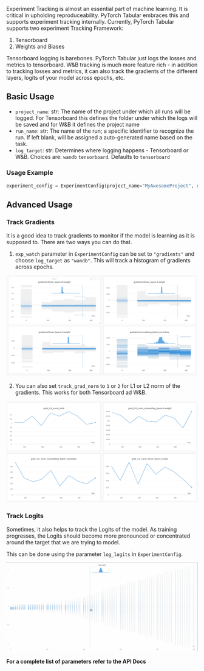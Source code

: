 Experiment Tracking is almost an essential part of machine learning. It is critical in upholding reproduceability. PyTorch Tabular embraces this and supports experiment tracking internally. Currently, PyTorch Tabular supports two experiment Tracking Framework:

1. Tensorboard
2. Weights and Biases

Tensorboard logging is barebones. PyTorch Tabular just logs the losses and metrics to tensorboard. W&B tracking is much more feature rich - in addition to tracking losses and metrics, it can also track the gradients of the different layers, logits of your model across epochs, etc.

## Basic Usage

-   `project_name`: str: The name of the project under which all runs will be logged. For Tensorboard this defines the folder under which the logs will be saved and for W&B it defines the project name
-   `run_name`: str: The name of the run; a specific identifier to recognize the run. If left blank, will be assigned a auto-generated name based on the task.
-   `log_target`: str: Determines where logging happens - Tensorboard or W&B. Choices are: `wandb` `tensorboard`. Defaults to `tensorboard`

### Usage Example

```python
experiment_config = ExperimentConfig(project_name="MyAwesomeProject", run_name="my_cool_new_model", log_target=")
```

## Advanced Usage

### Track Gradients

It is a good idea to track gradients to monitor if the model is learning as it is supposed to. There are two ways you can do that.
1. `exp_watch` parameter in `ExperimentConfig` can be set to `"gradients"` and choose `log_target` as `"wandb"`. This will track a histogram of gradients across epochs.

![Gradient histograms](imgs/gradient_histograms.png)

2. You can also set `track_grad_norm` to `1` or `2` for L1 or L2 norm of the gradients. This works for both Tensorboard ad W&B.

![Gradient histograms](imgs/gradient_norms.png)

### Track Logits

Sometimes, it also helps to track the Logits of the model. As training progresses, the Logits should become more pronounced or concentrated around the target that we are trying to model.

This can be done using the parameter `log_logits` in `ExperimentConfig`.

![Gradient histograms](imgs/logits.gif)

**For a complete list of parameters refer to the API Docs**